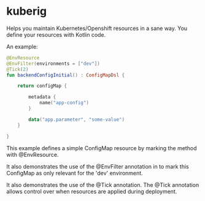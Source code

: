 # kuberig

Helps you maintain Kubernetes/Openshift resources in a sane way. You define your resources with Kotlin code.

An example:

```kotlin
@EnvResource
@EnvFilter(environments = ["dev"])
@Tick(2)
fun backendConfigInitial() : ConfigMapDsl {

    return configMap {

        metadata {
            name("app-config")
        }

        data("app.parameter", "some-value")
    }

}
```

This example defines a simple ConfigMap resource by marking the method with @EnvResource.

It also demonstrates the use of the @EnvFilter annotation in to mark this ConfigMap as only relevant for the 'dev' environment.

It also demonstrates the use of the @Tick annotation. The @Tick annotation allows control over when resources are applied during deployment.